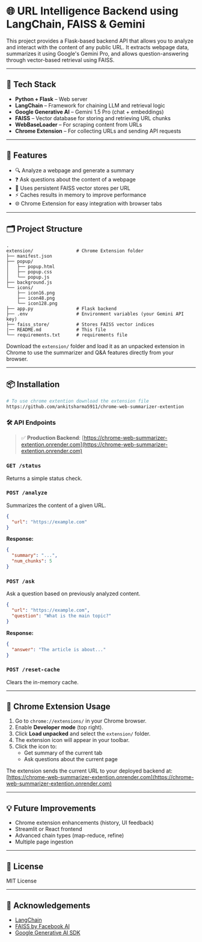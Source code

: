 # 🌐 URL Intelligence Backend using LangChain, FAISS & Gemini

This project provides a Flask-based backend API that allows you to analyze and interact with the content of any public URL. It extracts webpage data, summarizes it using Google's Gemini Pro, and allows question-answering through vector-based retrieval using FAISS.

---

## 🔧 Tech Stack

- **Python + Flask** – Web server
- **LangChain** – Framework for chaining LLM and retrieval logic
- **Google Generative AI** – Gemini 1.5 Pro (chat + embeddings)
- **FAISS** – Vector database for storing and retrieving URL chunks
- **WebBaseLoader** – For scraping content from URLs
- **Chrome Extension** – For collecting URLs and sending API requests

---

## 🚀 Features

- 🔍 Analyze a webpage and generate a summary
- ❓ Ask questions about the content of a webpage
- 🧠 Uses persistent FAISS vector stores per URL
- ⚡ Caches results in memory to improve performance
- 🌐 Chrome Extension for easy integration with browser tabs

---

## 🗂️ Project Structure

```
.
extension/                # Chrome Extension folder
├── manifest.json
├── popup/
│   ├── popup.html
│   ├── popup.css
│   └── popup.js
├── background.js
└── icons/
    ├── icon16.png
    ├── icon48.png
    └── icon128.png
├── app.py                # Flask backend
├── .env                  # Environment variables (your Gemini API key)
├── faiss_store/          # Stores FAISS vector indices
|── README.md             # This file
└── requirements.txt      # requirements file
```

Download the `extension/` folder and load it as an unpacked extension in Chrome to use the summarizer and Q&A features directly from your browser.

---

## 📦 Installation

```bash
# To use chrome extention download the extension file
https://github.com/ankitsharma5911/chrome-web-summarizer-extention

```

### 🛠️ API Endpoints

> ✅ **Production Backend**: [https://chrome-web-summarizer-extention.onrender.com](https://chrome-web-summarizer-extention.onrender.com)

### `GET /status`

Returns a simple status check.

### `POST /analyze`

Summarizes the content of a given URL.

```json
{
  "url": "https://example.com"
}
```

**Response:**

```json
{
  "summary": "...",
  "num_chunks": 5
}
```

### `POST /ask`

Ask a question based on previously analyzed content.

```json
{
  "url": "https://example.com",
  "question": "What is the main topic?"
}
```

**Response:**

```json
{
  "answer": "The article is about..."
}
```

### `POST /reset-cache`

Clears the in-memory cache.

---

## 🧩 Chrome Extension Usage

1. Go to `chrome://extensions/` in your Chrome browser.
2. Enable **Developer mode** (top right).
3. Click **Load unpacked** and select the `extension/` folder.
4. The extension icon will appear in your toolbar.
5. Click the icon to:
   - Get summary of the current tab
   - Ask questions about the current page

The extension sends the current URL to your deployed backend at:
[https://chrome-web-summarizer-extention.onrender.com](https://chrome-web-summarizer-extention.onrender.com)

---

## 💡 Future Improvements

- Chrome extension enhancements (history, UI feedback)
- Streamlit or React frontend
- Advanced chain types (map-reduce, refine)
- Multiple page ingestion

---

## 📜 License

MIT License

---

## 🙌 Acknowledgements

- [LangChain](https://github.com/langchain-ai/langchain)
- [FAISS by Facebook AI](https://github.com/facebookresearch/faiss)
- [Google Generative AI SDK](https://github.com/google/generative-ai-python)

